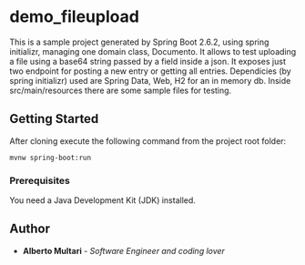 # demo_fileupload

This is a sample project generated by Spring Boot 2.6.2, using spring initializr,  managing one domain class, Documento. It allows to test uploading a file using a base64 string passed by a field inside a json. It exposes just two endpoint for posting a new entry or getting all entries.
Dependicies (by spring initializr) used are Spring Data, Web, H2 for an in memory db.
Inside src/main/resources there are some sample files for testing.


## Getting Started

After cloning execute the following command from the project root folder:

```
mvnw spring-boot:run
```

### Prerequisites

You need a Java Development Kit (JDK) installed.


## Author

* **Alberto Multari** - *Software Engineer and coding lover* 